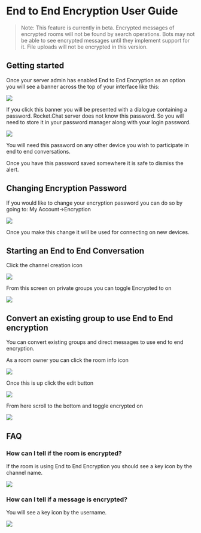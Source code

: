 # End to End Encryption User Guide

> Note: This feature is currently in beta. Encrypted messages of encrypted rooms will not be found by search operations. Bots may not be able to see encrypted messages until they implement support for it. File uploads will not be encrypted in this version.

## Getting started

Once your server admin has enabled End to End Encryption as an option you will see a banner across the top of your interface like this:

![](../../../.gitbook/assets/e2e-banner.png)

If you click this banner you will be presented with a dialogue containing a password. Rocket.Chat server does not know this password. So you will need to store it in your password manager along with your login password.

![](../../../.gitbook/assets/e2e-alert.png)

You will need this password on any other device you wish to participate in end to end conversations.

Once you have this password saved somewhere it is safe to dismiss the alert.

## Changing Encryption Password

If you would like to change your encryption password you can do so by going to: My Account->Encryption

![](../../../.gitbook/assets/e2e-changepassword.png)

Once you make this change it will be used for connecting on new devices.

## Starting an End to End Conversation

Click the channel creation icon

![](../../../.gitbook/assets/e2e-createchannelbutton.png)

From this screen on private groups you can toggle Encrypted to on

![](../../../.gitbook/assets/e2e-createchannelscreen.png)

## Convert an existing group to use End to End encryption

You can convert existing groups and direct messages to use end to end encryption.

As a room owner you can click the room info icon

![](../../../.gitbook/assets/e2e-roominfo.png)

Once this is up click the edit button

![](../../../.gitbook/assets/e2e-editroombutton.png)

From here scroll to the bottom and toggle encrypted on

![](../../../.gitbook/assets/e2e-toggle-encrypted.png)

## FAQ

### How can I tell if the room is encrypted?

If the room is using End to End Encryption you should see a key icon by the channel name.

![](../../../.gitbook/assets/e2e-keybychannel.png)

### How can I tell if a message is encrypted?

You will see a key icon by the username.

![](../../../.gitbook/assets/e2e-keybymessage.png)
